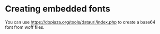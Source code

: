 # Creating embedded fonts

You can use https://dopiaza.org/tools/datauri/index.php to create a base64 font from woff files.
